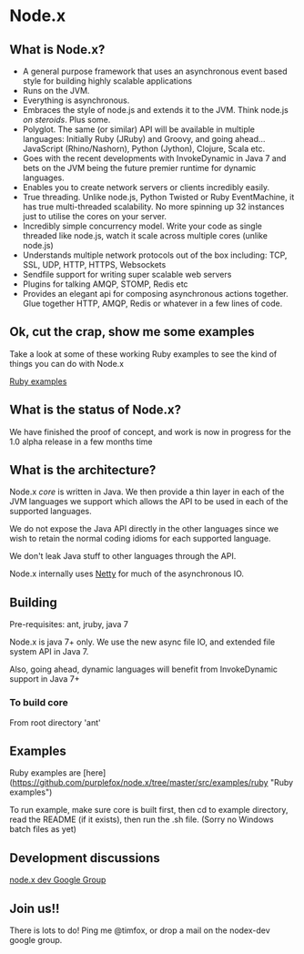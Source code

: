# Node.x

## What is Node.x?

* A general purpose framework that uses an asynchronous event based style for building highly scalable applications
* Runs on the JVM.
* Everything is asynchronous.
* Embraces the style of node.js and extends it to the JVM. Think node.js *on steroids*. Plus some.
* Polyglot. The same (or similar) API will be available in multiple languages: Initially Ruby (JRuby) and Groovy, and going ahead... JavaScript (Rhino/Nashorn), Python (Jython), Clojure, Scala etc.
* Goes with the recent developments with InvokeDynamic in Java 7 and bets on the JVM being the future premier runtime for dynamic languages.
* Enables you to create network servers or clients incredibly easily.
* True threading. Unlike node.js, Python Twisted or Ruby EventMachine, it has true multi-threaded scalability. No more spinning up 32 instances just to utilise the cores on your server.
* Incredibly simple concurrency model. Write your code as single threaded like node.js, watch it scale across multiple cores (unlike node.js)
* Understands multiple network protocols out of the box including: TCP, SSL, UDP, HTTP, HTTPS, Websockets
* Sendfile support for writing super scalable web servers
* Plugins for talking AMQP, STOMP, Redis etc
* Provides an elegant api for composing asynchronous actions together. Glue together HTTP, AMQP, Redis or whatever in a few lines of code.

## Ok, cut the crap, show me some examples

Take a look at some of these working Ruby examples to see the kind of things you can do with Node.x

[Ruby examples](https://github.com/purplefox/node.x/tree/master/src/examples/ruby "Ruby examples")

## What is the status of Node.x?

We have finished the proof of concept, and work is now in progress for the 1.0 alpha release in a few months time

## What is the architecture?

Node.x *core* is written in Java. We then provide a thin layer in each of the JVM languages we support which allows the API to be used in each of the supported languages.

We do not expose the Java API directly in the other languages since we wish to retain the normal coding idioms for each supported language.

We don't leak Java stuff to other languages through the API.

Node.x internally uses [Netty](https://github.com/netty/netty "Netty") for much of the asynchronous IO.

## Building

Pre-requisites: ant, jruby, java 7

Node.x is java 7+ only. We use the new async file IO, and extended file system API in Java 7.

Also, going ahead, dynamic languages will benefit from InvokeDynamic support in Java 7+

### To build core

From root directory 'ant'

## Examples

Ruby examples are [here] (https://github.com/purplefox/node.x/tree/master/src/examples/ruby "Ruby examples")

To run example, make sure core is built first, then cd to example directory, read the README (if it exists), then run the .sh file. (Sorry no Windows batch files as yet)

## Development discussions

[node.x dev Google Group](http://groups.google.com/group/nodex-dev "Node.x dev")

## Join us!!

There is lots to do! Ping me @timfox, or drop a mail on the nodex-dev google group.




